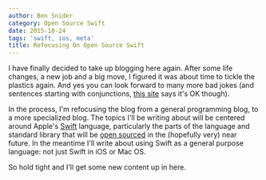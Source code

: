 ```yaml
---
author: Ben Snider
category: Open Source Swift
date: 2015-10-24
tags: 'swift, ios, meta'
title: Refocusing On Open Source Swift
---
```


I have finally decided to take up blogging here again. After some life
changes, a new job and a big move, I figured it was about time to tickle
the plastics again. And yes you can look forward to many more bad jokes
(and sentences starting with conjunctions, [this
site](http://www.getitwriteonline.com/archive/032601startsentandbut.htm)
says it's OK though).

In the process, I'm refocusing the blog from a general programming blog,
to a more specialized blog. The topics I'll be writing about will be
centered around Apple's [Swift](https://developer.apple.com/swift/)
language, particularly the parts of the language and standard library
that will be [open
sourced](https://developer.apple.com/swift/blog/?id=29) in the
(hopefully very) near future. In the meantime I'll write about using
Swift as a general purpose language: not just Swift in iOS or Mac OS.

So hold tight and I'll get some new content up in here.
